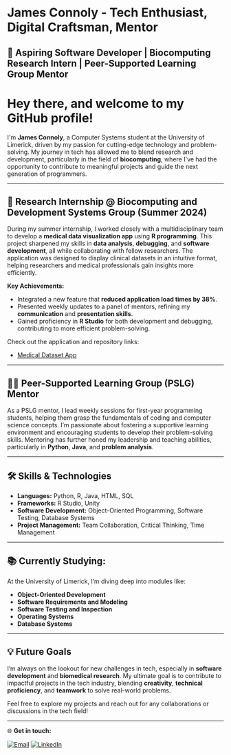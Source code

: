 # James Connoly - Tech Enthusiast, Digital Craftsman, Mentor

## 🚀 Aspiring Software Developer | Biocomputing Research Intern | Peer-Supported Learning Group Mentor


# Hey there, and welcome to my GitHub profile!

I'm **James Connoly**, a Computer Systems student at the University of Limerick, driven by my passion for cutting-edge technology and problem-solving. My journey in tech has allowed me to blend research and development, particularly in the field of **biocomputing**, where I've had the opportunity to contribute to meaningful projects and guide the next generation of programmers.

---

## 🔬 Research Internship @ Biocomputing and Development Systems Group (Summer 2024)

During my summer internship, I worked closely with a multidisciplinary team to develop a **medical data visualization app** using **R programming**. This project sharpened my skills in **data analysis**, **debugging**, and **software development**, all while collaborating with fellow researchers. The application was designed to display clinical datasets in an intuitive format, helping researchers and medical professionals gain insights more efficiently.

**Key Achievements:**
- Integrated a new feature that **reduced application load times by 38%**.
- Presented weekly updates to a panel of mentors, refining my **communication** and **presentation skills**.
- Gained proficiency in **R Studio** for both development and debugging, contributing to more efficient problem-solving.

Check out the application and repository links:
- [Medical Dataset App](http://adamurban.shinyapps.io/Research)

---

## 👨‍🏫 Peer-Supported Learning Group (PSLG) Mentor

As a PSLG mentor, I lead weekly sessions for first-year programming students, helping them grasp the fundamentals of coding and computer science concepts. I’m passionate about fostering a supportive learning environment and encouraging students to develop their problem-solving skills. Mentoring has further honed my leadership and teaching abilities, particularly in **Python**, **Java**, and **problem analysis**.

---

## 🛠 Skills & Technologies

- **Languages:** Python, R, Java, HTML, SQL
- **Frameworks:** R Studio, Unity
- **Software Development:** Object-Oriented Programming, Software Testing, Database Systems
- **Project Management:** Team Collaboration, Critical Thinking, Time Management

---

## 📚 Currently Studying:

At the University of Limerick, I’m diving deep into modules like:
- **Object-Oriented Development**
- **Software Requirements and Modeling**
- **Software Testing and Inspection**
- **Operating Systems**
- **Database Systems**

---

## 💡 Future Goals

I’m always on the lookout for new challenges in tech, especially in **software development** and **biomedical research**. My ultimate goal is to contribute to impactful projects in the tech industry, blending **creativity**, **technical proficiency**, and **teamwork** to solve real-world problems.

Feel free to explore my projects and reach out for any collaborations or discussions in the tech field!

---

🌐 **Get in touch:**


[![Email](https://img.shields.io/badge/Email-D14836?style=for-the-badge&logo=gmail&logoColor=white)](mailto:jamco2004@gmail.com)
[![LinkedIn](https://img.shields.io/badge/LinkedIn-0A66C2?style=for-the-badge&logo=linkedin&logoColor=white)](https://www.linkedin.com/in/james-connolly-0693b02b7/)

